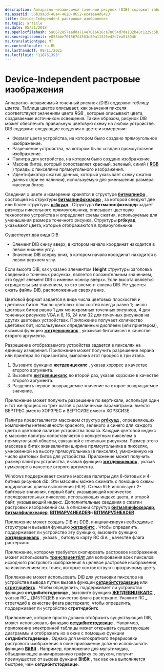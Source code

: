 ```yaml
---
description: Аппаратно-независимый точечный рисунок (DIB) содержит таблицу цветов.
ms.assetid: 56b39a3d-48a4-4620-9652-ec41ea4d6423
title: Device-Independent растровые изображения
ms.topic: article
ms.date: 05/31/2018
ms.openlocfilehash: 5a6672857aadda714e7016616ca78654d7da102b48c1229c5b322953fc716f5b
ms.sourcegitcommit: e858bbe701567d4583c50a11326e42d7ea51804b
ms.translationtype: MT
ms.contentlocale: ru-RU
ms.lasthandoff: 08/11/2021
ms.locfileid: "118761393"
---
```

# <a name="device-independent-bitmaps"></a>Device-Independent растровые изображения

Аппаратно-независимый точечный рисунок (DIB) содержит *таблицу цветов*. Таблица цветов описывает, как значения пикселя соответствуют значениям цвета *RGB* , которые описывают цвета, создаваемые источником освещения. Таким образом, рисунок DIB может обеспечить правильную цветовую схему на любом устройстве. DIB содержит следующие сведения о цвете и измерении:

-   Формат цвета устройства, на котором было создано прямоугольное изображение.
-   Разрешение устройства, на котором было создано прямоугольное изображение.
-   Палитра для устройства, на котором было создано изображение.
-   Массив битов, который сопоставляет красный, зеленый, синий ( [**RGB**](/windows/desktop/api/Wingdi/nf-wingdi-rgb) ) триады с пикселями прямоугольного изображения.
-   Идентификатор сжатия данных, который указывает схему сжатия данных (при ее наличии), используемую для уменьшения размера массива битов.

Сведения о цвете и измерении хранятся в структуре [**битмапинфо**](/windows/win32/api/wingdi/ns-wingdi-bitmapinfo) , состоящей из структуры [**битмапинфохеадер**](/previous-versions//dd183376(v=vs.85)) , за которой следуют две или более структуры [**ргбкуад**](/windows/win32/api/wingdi/ns-wingdi-rgbquad) . Структура **битмапинфохеадер** задает размеры пиксельного прямоугольника, описывает цветовую технологию устройства и определяет схемы сжатия, используемые для уменьшения размера точечного рисунка. Структуры **ргбкуад** указывают цвета, которые отображаются в прямоугольнике.

Существует два вида DIB:

-   Элемент DIB снизу вверх, в котором начало координат находится в левом нижнем углу.
-   Значение DIB сверху вниз, в котором начало координат находится в левом верхнем углу.

Если высота DIB, как указано элементом **Height** структуры заголовка сведений о точечных рисунках, является положительным значением, это будет элемент DIB с именем «снизу вверх». Если высота является отрицательным значением, то это элемент списка DIB. Не удается сжать файлы DIB, расположенные сверху вниз.

Цветовой формат задается в виде числа цветовых плоскостей и цветовых битов. Число цветовых плоскостей всегда равно 1; число цветовых битов равно 1 для монохромных точечных рисунков, 4 для точечных рисунков VGA и 8, 16, 24 или 32 для точечных рисунков на других цветовых устройствах. Приложение получает количество цветовых бит, используемых определенным дисплеем (или принтером), вызывая функцию [**жетдевицекапс**](/windows/desktop/api/Wingdi/nf-wingdi-getdevicecaps) , указывая битспиксел в качестве второго аргумента.

Разрешение отображаемого устройства задается в пикселях на единицу измерения. Приложение может получить разрешение экрана или принтера по горизонтали, выполнив этот процесс в три этапа.

1.  Вызовите функцию [**жетдевицекапс**](/windows/desktop/api/Wingdi/nf-wingdi-getdevicecaps) , указав хорзрес в качестве второго аргумента.
2.  Вызовите [**жетдевицекапс**](/windows/desktop/api/Wingdi/nf-wingdi-getdevicecaps) во второй раз, указав хорзсизе в качестве второго аргумента.
3.  Разделить первое возвращаемое значение на второе возвращаемое значение.

Приложение может получить разрешение по вертикали, используя один и тот же процесс из трех шагов с различными параметрами: вместо ВЕРТРЕС вместо ХОРЗРЕС и ВЕРТСИЗЕ вместо ХОРЗСИЗЕ.

Палитра представляется массивом структур [**ргбкуад**](/windows/win32/api/wingdi/ns-wingdi-rgbquad) , определяющих компоненты интенсивности красного, зеленого и синего для каждого цвета в цветовой палитре устройства показа. Каждый цветовой индекс в массиве палитры сопоставляется с конкретным пикселем в прямоугольной области, связанной с точечным рисунком. Размер этого массива в битах эквивалентен ширине прямоугольника в пикселях, умноженной на высоту прямоугольника (в пикселях), умноженную на число цветовых битов для устройства. Приложение может получить размер палитры устройства, вызвав функцию [**жетдевицекапс**](/windows/desktop/api/Wingdi/nf-wingdi-getdevicecaps) , указав нумколорс в качестве второго аргумента.

Windows поддерживает сжатие массива палитры для 8-битовых и 4-битных рисунков dib. Эти массивы можно сжимать с помощью схемы кодирования длины выполнения (RLE). Схема RLE использует 2-байтовые значения, первый байт, указывающий количество последовательных пикселов, использующих индекс цвета, и второй байт, указывающий индекс. Дополнительные сведения о сжатии растровых изображений см. в описании структур [**битмапинфохеадер**](/previous-versions//dd183376(v=vs.85)), [**битмапфилехеадер**](/windows/win32/api/wingdi/ns-wingdi-bitmapfileheader), [**BITMAPV4HEADER**](/windows/desktop/api/Wingdi/ns-wingdi-bitmapv4header)и [**BITMAPV5HEADER**](/windows/desktop/api/Wingdi/ns-wingdi-bitmapv5header) .

Приложение может создать DIB из DDB, инициализируя необходимые структуры и вызывая функцию [**жетдибитс**](/windows/desktop/api/Wingdi/nf-wingdi-getdibits) . Чтобы определить, поддерживает ли устройство эту функцию, вызовите функцию [**жетдевицекапс**](/windows/desktop/api/Wingdi/nf-wingdi-getdevicecaps) , указав \_ битовую карту RC di в \_ качестве флага растеркапс.

Приложение, которому требуется скопировать растровое изображение, может использовать [**транспарентблт**](/windows/desktop/api/WinGdi/nf-wingdi-transparentblt) для копирования всех пикселов исходного растрового изображения в целевое растровое изображение, за исключением тех точек, которые соответствуют прозрачному цвету.

Приложение может использовать DIB для установки пикселов на устройстве вывода путем вызова функции [**сетдибитстодевице**](/windows/desktop/api/Wingdi/nf-wingdi-setdibitstodevice) или [**стретчдибитс**](/windows/desktop/api/Wingdi/nf-wingdi-stretchdibits) . Чтобы определить, поддерживает ли устройство функцию **сетдибитстодевице** , вызовите функцию [**ЖЕТДЕВИЦЕКАПС**](/windows/desktop/api/Wingdi/nf-wingdi-getdevicecaps) , указав RC \_ ДИБТОДЕВ в качестве флага растеркапс. Укажите RC \_ стретчдиб в качестве флага растеркапс, чтобы определить, поддерживает ли устройство **стретчдибитс**.

Приложение, которое просто должно отобразить существующий DIB, может использовать функцию [**сетдибитстодевице**](/windows/desktop/api/Wingdi/nf-wingdi-setdibitstodevice) . Например, приложение электронной таблицы может открывать существующие диаграммы и отображать их в окне с помощью функции **сетдибитстодевице** . Однако для многократного перерисовки растрового изображения в окне приложение должно использовать функцию [**BitBlt**](/windows/desktop/api/Wingdi/nf-wingdi-bitblt) . Например, приложение для мультимедиа, объединяющее анимированную графику со звуком, получит преимущество от вызова функции **BitBlt** , так как она выполняется быстрее, чем **сетдибитстодевице**.

 

 
